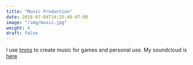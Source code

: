 ```yaml
---
title: "Music Production"
date: 2018-07-04T14:25:40-07:00
image: "/img/music.jpg"
weight: 4
draft: false
---
```


I use [lmms](https://lmms.io) to create music for games and personal use. My soundcloud is [here](https://soundcloud.com/creikey/)
